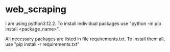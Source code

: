 # web_scraping

I am using python3.12.2. To install individual packages use "python -m pip install <package_name>".

All necessary packages are listed in file requirements.txt. To install them all, use "pip install -r requirements.txt"
